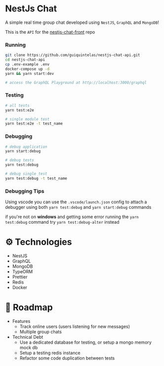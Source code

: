 # NestJs Chat

A simple real time group chat developed using `NestJS`, `GraphQL` and `MongoDB`!

This is the ``API`` for the [nestjs-chat-front](https://github.com/guiquintelas/nestjs-chat-front) repo

### Running
``` sh
git clone https://github.com/guiquintelas/nestjs-chat-api.git
cd nestjs-chat-api
cp .env-example .env
docker-compose up -d
yarn && yarn start:dev

# access the GraphQL Playground at http://localhost:3000/graphql
```

### Testing
``` sh
# all tests
yarn test:e2e

# single module test
yarn test:e2e -t test_name
```

### Debugging
``` sh
# debug application
yarn start:debug

# debug tests
yarn test:debug

# debug single test
yarn test:debug -t test_name
```

### Debugging Tips
Using vscode you can use the `.vscode/launch.json` config to attach a debugger using both `yarn test:debug` and `yarn start:debug` commands

if you're not on **windows** and getting some error running the `yarn test:debug` command try `yarn test:debug-alter` instead


# ⚙️ Technologies
  - NestJS
  - GraphQL
  - MongoDB
  - TypeORM
  - Prettier
  - Redis
  - Docker


# 🚧 Roadmap
  - Features
    - Track online users (users listening for new messages)
    - Multiple group chats
  - Technical Debt
    - Use a dedicated database for testing, or setup a mongo memory mock db
    - Setup a testing redis instance
    - Refactor some code duplication between tests

